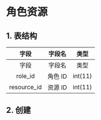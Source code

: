 # 角色资源

## 1. 表结构

|    字段     | 字段名  |  类型   |
| :---------: | :-----: | :-----: |
|    字段     | 字段名  |  类型   |
|   role_id   | 角色 ID | int(11) |
| resource_id | 资源 ID | int(11) |

## 2. 创建
